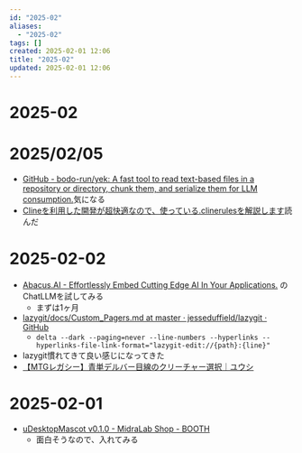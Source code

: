 ```yaml
---
id: "2025-02"
aliases:
  - "2025-02"
tags: []
created: 2025-02-01 12:06
title: "2025-02"
updated: 2025-02-01 12:06
---
```


# 2025-02

# 2025/02/05

- [GitHub - bodo-run/yek: A fast tool to read text-based files in a repository or directory, chunk them, and serialize them for LLM consumption.](https://github.com/bodo-run/yek)気になる
- [Clineを利用した開発が超快適なので、使っている.clinerulesを解説します](https://zenn.dev/berry_blog/articles/c72564d4d89926)読んだ

# 2025-02-02

- [Abacus.AI - Effortlessly Embed Cutting Edge AI In Your Applications.](https://abacus.ai/) のChatLLMを試してみる
    - まずは1ヶ月
- [lazygit/docs/Custom_Pagers.md at master · jesseduffield/lazygit · GitHub](https://github.com/jesseduffield/lazygit/blob/master/docs/Custom_Pagers.md)
    - `delta --dark --paging=never --line-numbers --hyperlinks --hyperlinks-file-link-format="lazygit-edit://{path}:{line}"`
- lazygit慣れてきて良い感じになってきた
- [【MTGレガシー】青単デルバー目線のクリーチャー選択｜ユウシ](https://note.com/yushi_mtg/n/n667d8e1bb3e7)
# 2025-02-01

- [uDesktopMascot v0.1.0 - MidraLab Shop - BOOTH](https://booth.pm/ja/items/6488588)
    - 面白そうなので、入れてみる

